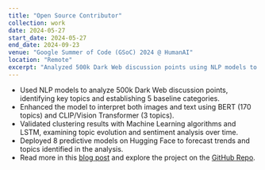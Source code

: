 ```yaml
---
title: "Open Source Contributor"
collection: work
date: 2024-05-27
start_date: 2024-05-27
end_date: 2024-09-23
venue: "Google Summer of Code (GSoC) 2024 @ HumanAI"
location: "Remote"
excerpt: "Analyzed 500k Dark Web discussion points using NLP models to identify key topics and deployed predictive models on Hugging Face to forecast trends."
---
```


* Used NLP models to analyze 500k Dark Web discussion points, identifying key topics and establishing 5 baseline categories. 
* Enhanced the model to interpret both images and text using BERT (170 topics) and CLIP/Vision Transformer (3 topics). 
* Validated clustering results with Machine Learning algorithms and LSTM, examining topic evolution and sentiment analysis over time. 
* Deployed 8 predictive models on Hugging Face to forecast trends and topics identified in the analysis. 
* Read more in this [blog post](https://medium.com/@domenicolacavalla8/examination-of-the-evolution-of-language-among-dark-web-users-67fd3397e0fb) and explore the project on the [GitHub Repo](https://github.com/humanai-foundation/ISSR/tree/main/ISSR_Dark_Web_Domenico_Lacavalla).